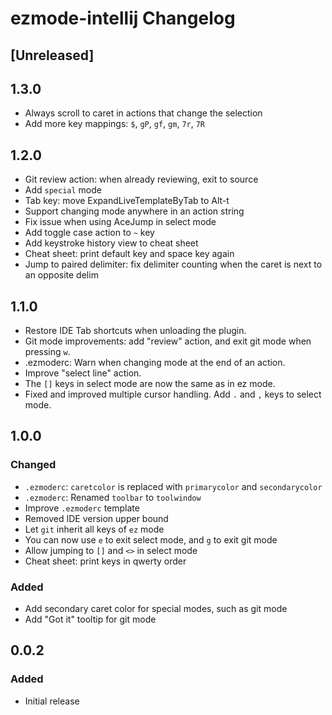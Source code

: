 <!-- Keep a Changelog guide -> https://keepachangelog.com -->

# ezmode-intellij Changelog

## [Unreleased]

## 1.3.0
- Always scroll to caret in actions that change the selection
- Add more key mappings: `$`, `gP`, `gf`, `gm`, `7r`, `7R` 

## 1.2.0
- Git review action: when already reviewing, exit to source
- Add `special` mode
- Tab key: move ExpandLiveTemplateByTab to Alt-t
- Support changing mode anywhere in an action string
- Fix issue when using AceJump in select mode
- Add toggle case action to `~` key
- Add keystroke history view to cheat sheet
- Cheat sheet: print default key and space key again
- Jump to paired delimiter: fix delimiter counting when the caret is next to an opposite delim

## 1.1.0
- Restore IDE Tab shortcuts when unloading the plugin.
- Git mode improvements: add "review" action, and exit git mode when pressing `w`.
- .ezmoderc: Warn when changing mode at the end of an action.
- Improve "select line" action.
- The `[]` keys in select mode are now the same as in ez mode.
- Fixed and improved multiple cursor handling. Add `.` and `,` keys to select mode.

## 1.0.0
### Changed
- `.ezmoderc`: `caretcolor` is replaced with `primarycolor` and `secondarycolor`
- `.ezmoderc`: Renamed `toolbar` to `toolwindow`
- Improve `.ezmoderc` template
- Removed IDE version upper bound
- Let `git` inherit all keys of `ez` mode
- You can now use `e` to exit select mode, and `g` to exit git mode
- Allow jumping to `[]` and `<>` in select mode
- Cheat sheet: print keys in qwerty order

### Added
- Add secondary caret color for special modes, such as git mode
- Add "Got it" tooltip for git mode

## 0.0.2
### Added
- Initial release
